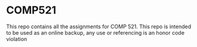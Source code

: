 # COMP521

This repo contains all the assignments for COMP 521. This repo is intended to be used as an online backup, any use or referencing is an honor code violation
